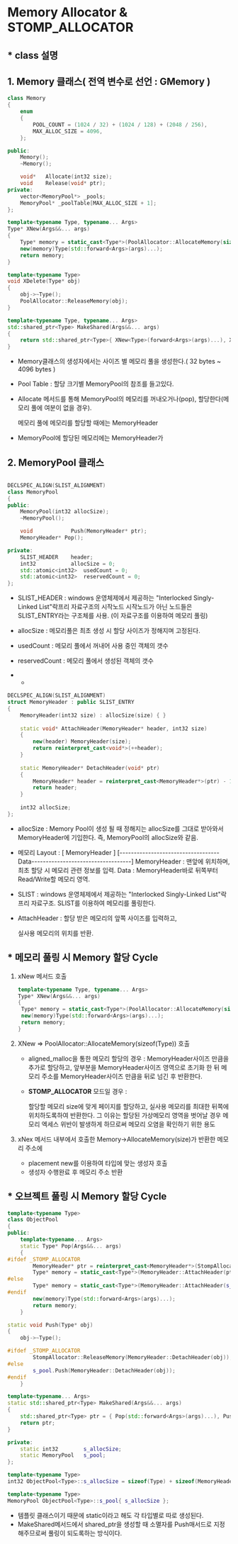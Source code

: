 # Memory Allocator   &   STOMP_ALLOCATOR



## * class 설명

## 	1. Memory 클래스( 전역 변수로 선언 : GMemory )

```c++
class Memory
{
	enum
	{
		POOL_COUNT = (1024 / 32) + (1024 / 128) + (2048 / 256),
		MAX_ALLOC_SIZE = 4096,
	};

public:
	Memory();
	~Memory();

	void*	Allocate(int32 size);
	void	Release(void* ptr);
private:
	vector<MemoryPool*> _pools;
	MemoryPool* _poolTable[MAX_ALLOC_SIZE + 1];
};

template<typename Type, typename... Args>
Type* XNew(Args&&... args)
{
	Type* memory = static_cast<Type*>(PoolAllocator::AllocateMemory(sizeof(Type)));
	new(memory)Type(std::forward<Args>(args)...);
	return memory;
}

template<typename Type>
void XDelete(Type* obj)
{
	obj->~Type();
	PoolAllocator::ReleaseMemory(obj);
} 

template<typename Type, typename... Args>
std::shared_ptr<Type> MakeShared(Args&&... args)
{
	return std::shared_ptr<Type>{ XNew<Type>(forward<Args>(args)...), XDelete<Type> };
}
```

- Memory클래스의 생성자에서는 사이즈 별 메모리 풀을 생성한다.( 32 bytes ~ 4096 bytes )

- Pool Table : 할당 크기별 MemoryPool의 참조를 들고있다.

- Allocate 메서드를 통해 MemoryPool의 메모리를 꺼내오거나(pop), 할당한다(메모리 풀에 여분이 없을 경우).

  메모리 풀에 메모리를 할당할 때에는 MemoryHeader

- MemoryPool에 할당된 메모리에는 MemoryHeader가 

## 	2. MemoryPool 클래스

```c++

DECLSPEC_ALIGN(SLIST_ALIGNMENT)
class MemoryPool
{
public:
	MemoryPool(int32 allocSize);
	~MemoryPool();

	void			Push(MemoryHeader* ptr);
	MemoryHeader* Pop();

private:
	SLIST_HEADER	header;
	int32			allocSize = 0;
	std::atomic<int32>	usedCount = 0;
	std::atomic<int32>	reservedCount = 0;
};


```

- SLIST_HEADER :
   windows 운영체제에서 제공하는 "Interlocked Singly-Linked List"락프리 자료구조의 시작노드
  시작노드가 아닌 노드들은 SLIST_ENTRY라는 구조체를 사용. (이 자료구조를 이용하여 메모리 풀링)

- allocSize : 
  메모리풀은 최초 생성 시 할당 사이즈가 정해지며 고정된다.

- usedCount :
  메모리 풀에서 꺼내어 사용 중인 객체의 갯수

- reservedCount :
  메모리 풀에서 생성된 객체의 갯수

- -

  



```c++
DECLSPEC_ALIGN(SLIST_ALIGNMENT)
struct MemoryHeader : public SLIST_ENTRY
{
	MemoryHeader(int32 size) : allocSize(size) { }
	
	static void* AttachHeader(MemoryHeader* header, int32 size)
	{
		new(header) MemoryHeader(size); 
		return reinterpret_cast<void*>(++header);
	}
	
	static MemoryHeader* DetachHeader(void* ptr)
	{
		MemoryHeader* header = reinterpret_cast<MemoryHeader*>(ptr) - 1;
		return header;
	}
	
	int32 allocSize;
};
```

- allocSize :
  Memory Pool이 생성 될 때 정해지는 allocSize를 그대로 받아와서 MemoryHeader에 기입한다.
  즉,  MemoryPool의 allocSize와 같음.

- 메모리 Layout :
    [ MemoryHeader ] [-----------------------------------Data-----------------------------------]
  MemoryHeader : 맨앞에 위치하며, 최초 할당 시 메모리 관련 정보를 입력.
  Data : MemoryHeader바로 뒤쪽부터 Read/Write할 메모리 영역.

- SLIST : 
  windows 운영체제에서 제공하는 "Interlocked Singly-Linked List"락프리 자료구조.
  SLIST를 이용하여 메모리를 풀링한다.
  
- AttachHeader :
  할당 받은 메모리의 앞쪽 사이즈를 입력하고,

  실사용 메모리의 위치를 반환.





## * 메모리 풀링 시 Memory 할당 Cycle

1. xNew 메서드 호출
   

   ```c++
   template<typename Type, typename... Args>
   Type* XNew(Args&&... args)
   {	
   	Type* memory = static_cast<Type*>(PoolAllocator::AllocateMemory(sizeof(Type)));
   	new(memory)Type(std::forward<Args>(args)...);
   	return memory;
   }
   ```

   

2. XNew  =>  PoolAllocator::AllocateMemory(sizeof(Type)) 호출

   - aligned_malloc을 통한 메모리 할당의 경우 :
      MemoryHeader사이즈 만큼을 추가로 할당하고,
      앞부분을 MemoryHeader사이즈 영역으로 초기화 한 뒤
      메모리 주소를 MemoryHeader사이즈 만큼을 뒤로 넘긴 후 반환한다.

   - **STOMP_ALLOCATOR** 모드일 경우 :

     할당할 메모리 size에 맞게 페이지를 할당하고,
     실사용 메모리를 최대한 뒤쪽에 위치하도록하여 반환한다.
     그 이유는 할당된 가상메모리 영역을 벗어날 경우 메모리 엑세스 위반이 발생하게 하므로써
     메모리 오염을 확인하기 위한 용도

3. xNex 메서드 내부에서 호출한 Memory->AllocateMemory(size)가 반환한 메모리 주소에
   - placement new를 이용하여 타입에 맞는 생성자 호출
   - 생성자 수행완료 후 메모리 주소 반환



## * 오브젝트 풀링 시 Memory 할당 Cycle

```c++
template<typename Type>
class ObjectPool
{
public:
	template<typename... Args>
	static Type* Pop(Args&&... args)
	{
#ifdef _STOMP_ALLOCATOR
		MemoryHeader* ptr = reinterpret_cast<MemoryHeader*>(StompAllocator::AllocateMemory(s_allocSize));
		Type* memory = static_cast<Type*>(MemoryHeader::AttachHeader(ptr, s_allocSize));
#else
		Type* memory = static_cast<Type*>(MemoryHeader::AttachHeader(s_pool.Pop(), s_allocSize));
#endif		
		new(memory)Type(std::forward<Args>(args)...);
		return memory;
	}

static void Push(Type* obj)
{
	obj->~Type();

#ifdef _STOMP_ALLOCATOR
		StompAllocator::ReleaseMemory(MemoryHeader::DetachHeader(obj));
#else
		s_pool.Push(MemoryHeader::DetachHeader(obj));
#endif
	}

template<typename... Args>
static std::shared_ptr<Type> MakeShared(Args&&... args)
{
	std::shared_ptr<Type> ptr = { Pop(std::forward<Args>(args)...), Push };
	return ptr;
}

private:
	static int32		s_allocSize;
	static MemoryPool	s_pool;
};

template<typename Type>
int32 ObjectPool<Type>::s_allocSize = sizeof(Type) + sizeof(MemoryHeader);

template<typename Type>
MemoryPool ObjectPool<Type>::s_pool{ s_allocSize };
```

- 템플릿 클래스이기 때문에 static이라고 해도 각 타입별로 따로 생성된다.
- MakeShared메서드에서 shared_ptr을 생성할 때 소멸자를 Push매서드로 지정해주므로써 풀링이 되도록하는 방식이다.
